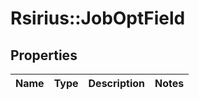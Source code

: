 # Rsirius::JobOptField


## Properties
Name | Type | Description | Notes
------------ | ------------- | ------------- | -------------


